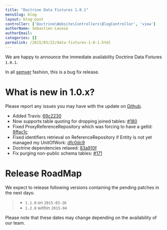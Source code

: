 ```yaml
---
title: "Doctrine Data Fixtures 1.0.1"
menuSlug: blog
layout: blog-post
controller: ['Doctrine\Website\Controllers\BlogController', 'view']
authorName: Sebastien Lavoie
authorEmail:
categories: []
permalink: /2015/03/22/data-fixtures-1-0-1.html
---
```

We are happy to announce the immediate availability Doctrine Data
Fixtures `1.0.1`.

In all [semver](http://semver.org/) fashion, this is a bug fix release.

What is new in 1.0.x?
=====================

Please report any issues you may have with the update on
[Github](https://github.com/doctrine/data-fixtures/issues).

-   Added Travis:
    [69c2230](https://github.com/doctrine/data-fixtures/commit/69c2230dd15413cac013626729c30923632cf313)
-   Now supports table quoting for dropping joined tables:
    [\#180](https://github.com/doctrine/data-fixtures/pull/180)
-   Fixed ProxyReferenceRepository which was forcing to have a getId:
    [8ffac1c](https://github.com/doctrine/data-fixtures/commit/8ffac1c63f34124f693b93889fa32f4036eb241b)
-   Fixed identifiers retrieval on ReferenceRepository if Entity is not
    yet managed my UnitOfWork:
    [dfc0dc9](https://github.com/doctrine/data-fixtures/commit/dfc0dc9a3f6258c878768218fe49cc092ea8a8d1)
-   Doctrine dependencies relaxed:
    [83a910f](https://github.com/doctrine/data-fixtures/commit/83a910f62b01715f3ed7317f5a4996417a698177)
-   Fix purging non-public schema tables:
    [\#171](https://github.com/doctrine/data-fixtures/pull/171)

Release RoadMap
===============

We expect to release following versions containing the pending patches
in the next days:

> -   `1.1.0` on `2015-03-26`
> -   `1.2.0` within `2015-04`

Please note that these dates may change depending on the availability of
our team.
